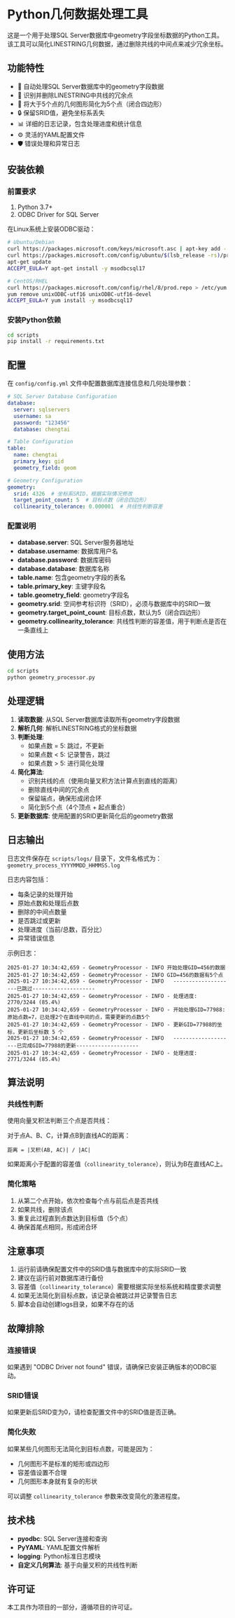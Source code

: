 # Python几何数据处理工具

这是一个用于处理SQL Server数据库中geometry字段坐标数据的Python工具。该工具可以简化LINESTRING几何数据，通过删除共线的中间点来减少冗余坐标。

## 功能特性

- 🔄 自动处理SQL Server数据库中的geometry字段数据
- 📐 识别并删除LINESTRING中共线的冗余点
- 🎯 将大于5个点的几何图形简化为5个点（闭合四边形）
- 🔒 保留SRID值，避免坐标系丢失
- 📊 详细的日志记录，包含处理进度和统计信息
- ⚙️ 灵活的YAML配置文件
- 🛡️ 错误处理和异常日志

## 安装依赖

### 前置要求

1. Python 3.7+
2. ODBC Driver for SQL Server

在Linux系统上安装ODBC驱动：
```bash
# Ubuntu/Debian
curl https://packages.microsoft.com/keys/microsoft.asc | apt-key add -
curl https://packages.microsoft.com/config/ubuntu/$(lsb_release -rs)/prod.list > /etc/apt/sources.list.d/mssql-release.list
apt-get update
ACCEPT_EULA=Y apt-get install -y msodbcsql17

# CentOS/RHEL
curl https://packages.microsoft.com/config/rhel/8/prod.repo > /etc/yum.repos.d/mssql-release.repo
yum remove unixODBC-utf16 unixODBC-utf16-devel
ACCEPT_EULA=Y yum install -y msodbcsql17
```

### 安装Python依赖

```bash
cd scripts
pip install -r requirements.txt
```

## 配置

在 `config/config.yml` 文件中配置数据库连接信息和几何处理参数：

```yaml
# SQL Server Database Configuration
database:
  server: sqlservers
  username: sa
  password: "123456"
  database: chengtai

# Table Configuration
table:
  name: chengtai
  primary_key: gid
  geometry_field: geom

# Geometry Configuration
geometry:
  srid: 4326  # 坐标系SRID，根据实际情况修改
  target_point_count: 5  # 目标点数（闭合四边形）
  collinearity_tolerance: 0.000001  # 共线性判断容差
```

### 配置说明

- **database.server**: SQL Server服务器地址
- **database.username**: 数据库用户名
- **database.password**: 数据库密码
- **database.database**: 数据库名称
- **table.name**: 包含geometry字段的表名
- **table.primary_key**: 主键字段名
- **table.geometry_field**: geometry字段名
- **geometry.srid**: 空间参考标识符（SRID），必须与数据库中的SRID一致
- **geometry.target_point_count**: 目标点数，默认为5（闭合四边形）
- **geometry.collinearity_tolerance**: 共线性判断的容差值，用于判断点是否在一条直线上

## 使用方法

```bash
cd scripts
python geometry_processor.py
```

## 处理逻辑

1. **读取数据**: 从SQL Server数据库读取所有geometry字段数据
2. **解析几何**: 解析LINESTRING格式的坐标数据
3. **判断处理**:
   - 如果点数 = 5: 跳过，不更新
   - 如果点数 < 5: 记录警告，跳过
   - 如果点数 > 5: 进行简化处理
4. **简化算法**:
   - 识别共线的点（使用向量叉积方法计算点到直线的距离）
   - 删除直线中间的冗余点
   - 保留端点，确保形成闭合环
   - 简化到5个点（4个顶点 + 起点重合）
5. **更新数据库**: 使用配置的SRID更新简化后的geometry数据

## 日志输出

日志文件保存在 `scripts/logs/` 目录下，文件名格式为：`geometry_process_YYYYMMDD_HHMMSS.log`

日志内容包括：
- 每条记录的处理开始
- 原始点数和处理后点数
- 删除的中间点数量
- 是否跳过或更新
- 处理进度（当前/总数，百分比）
- 异常错误信息

示例日志：
```
2025-01-27 10:34:42,659 - GeometryProcessor - INFO 开始处理GID=456的数据
2025-01-27 10:34:42,659 - GeometryProcessor - INFO GID=456的数据有5个点
2025-01-27 10:34:42,659 - GeometryProcessor - INFO   --------------------已跳过--------------------
2025-01-27 10:34:42,659 - GeometryProcessor - INFO - 处理进度: 2770/3244 (85.4%)
2025-01-27 10:34:42,659 - GeometryProcessor - INFO - 开始处理GID=77988: 原始点数=7，已处理2个在直线中间的点，需要更新的点数5个
2025-01-27 10:34:42,659 - GeometryProcessor - INFO - 更新GID=77988的坐标，更新后坐标数 5 个
2025-01-27 10:34:42,659 - GeometryProcessor - INFO   --------------------已完成GID=77988的更新--------------------
2025-01-27 10:34:42,659 - GeometryProcessor - INFO - 处理进度: 2771/3244 (85.4%)
```

## 算法说明

### 共线性判断

使用向量叉积法判断三个点是否共线：

对于点A、B、C，计算点B到直线AC的距离：

```
距离 = |叉积(AB, AC)| / |AC|
```

如果距离小于配置的容差值（`collinearity_tolerance`），则认为B在直线AC上。

### 简化策略

1. 从第二个点开始，依次检查每个点与前后点是否共线
2. 如果共线，删除该点
3. 重复此过程直到点数达到目标值（5个点）
4. 确保首尾点相同，形成闭合环

## 注意事项

1. 运行前请确保配置文件中的SRID值与数据库中的实际SRID一致
2. 建议在运行前对数据库进行备份
3. 容差值（`collinearity_tolerance`）需要根据实际坐标系统和精度要求调整
4. 如果无法简化到目标点数，该记录会被跳过并记录警告日志
5. 脚本会自动创建logs目录，如果不存在的话

## 故障排除

### 连接错误

如果遇到 "ODBC Driver not found" 错误，请确保已安装正确版本的ODBC驱动。

### SRID错误

如果更新后SRID变为0，请检查配置文件中的SRID值是否正确。

### 简化失败

如果某些几何图形无法简化到目标点数，可能是因为：
- 几何图形不是标准的矩形或四边形
- 容差值设置不合理
- 几何图形本身就有复杂的形状

可以调整 `collinearity_tolerance` 参数来改变简化的激进程度。

## 技术栈

- **pyodbc**: SQL Server连接和查询
- **PyYAML**: YAML配置文件解析
- **logging**: Python标准日志模块
- **自定义几何算法**: 基于向量叉积的共线性判断

## 许可证

本工具作为项目的一部分，遵循项目的许可证。
